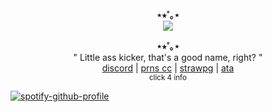 <div align="center">
<b>⋆⭒˚｡⋆</b><br>
</div>
<div align="center">
  <img src="https://i.pinimg.com/736x/68/76/34/687634dc38d7e418c85ddbed3a1b3593.jpg"> 
</div>


<p align="center">
  <b>⋆⭒˚｡⋆</b><br>
" Little ass kicker, that's a good name, right? " <br/>
  <a href="https://discord.com/users/807377994557554769">discord</a> |
  <a href="https://pronouns.cc/@thebends">prns cc</a> |
  <a href="https://zakhoundgang.straw.page">strawpg</a> |
  <a href="https://meownnibal.atabook.org">ata</a> <br/>
<sub>click 4 info</sub>

[![spotify-github-profile](https://spotify-github-profile.kittinanx.com/api/view?uid=31mc5dbs4bh6qyye5trc4h765lzq&cover_image=true&theme=novatorem&show_offline=false&background_color=121212&interchange=false&bar_color=3a0808&bar_color_cover=false)](https://github.com/kittinan/spotify-github-profile) 
